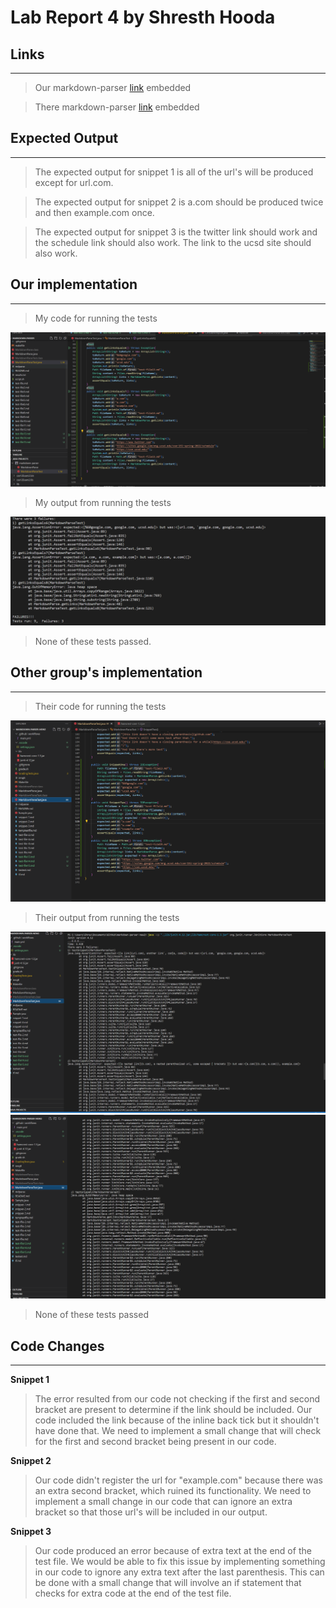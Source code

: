 # Lab Report 4 by Shresth Hooda

## Links
---


> Our markdown-parser [link](https://github.com/Shresthhooda/markdown-parser) embedded

>There markdown-parser [link](https://github.com/alixintong/markdown-parser) embedded

## Expected Output
---
>The expected output for snippet 1 is all of the url's will be produced except for url.com.

>The expected output for snippet 2 is a.com should be produced twice and then example.com once.

>The expected output for snippet 3 is the twitter link should work and the schedule link should also work. The link to the ucsd site should also work.
## Our implementation
---
>My code for running the tests

<img src="https://github.com/Shresthhooda/cse15l-lab-reports/blob/main/LabReport4Images/myimplementationtests.PNG?raw=true" alt="Image" />

>My output from running the tests

<img src="https://github.com/Shresthhooda/cse15l-lab-reports/blob/main/LabReport4Images/myimplementationfailures.PNG?raw=true" alt="Image" />

> None of these tests passed.


## Other group's implementation
---
>Their code for running the tests

<img src="https://github.com/Shresthhooda/cse15l-lab-reports/blob/main/LabReport4Images/theirimplementationtests.PNG?raw=true" alt="Image" />

>Their output from running the tests

<img src="https://github.com/Shresthhooda/cse15l-lab-reports/blob/main/LabReport4Images/theirimplementationfailuresOne.PNG?raw=true" alt="Image" />

<img src="https://github.com/Shresthhooda/cse15l-lab-reports/blob/main/LabReport4Images/theirimplementationfailuresTwo.PNG?raw=true" alt="Image" />

>None of these tests passed

## Code Changes
---
**Snippet 1**
>The error resulted from our code not checking if the first and second bracket are present to determine if the link should be included. Our code included the link because of the inline back tick but it shouldn't have done that. We need to implement a small change that will check for the first and second bracket being present in our code.

**Snippet 2**
>Our code didn't register the url for "example.com" because there was an extra second bracket, which ruined its functionality. We need to implement a small change in our code that can ignore an extra bracket so that those url's will be included in our output.

**Snippet 3**
>Our code produced an error because of extra text at the end of the test file. We would be able to fix this issue by implementing something in our code to ignore any extra text after the last parenthesis. This can be done with a small change that will involve an if statement that checks for extra code at the end of the test file. 
